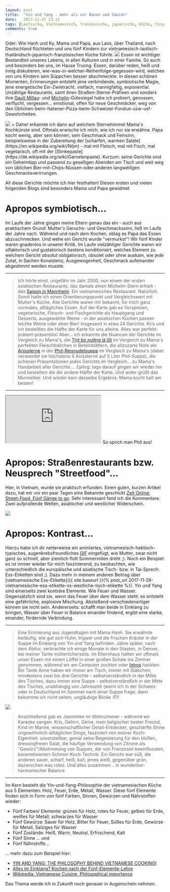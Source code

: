 ```yaml
---
layout: post
title:  "Yin und Yang - mehr als nur Basen und Säuren"
date:   2017-11-27 23:12
tags: [Laotische, Vietnamesisch, französische, japanische, Küche, Yinyang, Yin, Yang]
comments: true
---
```

Oder: Wie Hanh und Ky, Mama und Papa, aus Laos, über Thailand, nach Deutschland flüchteten und uns fünf Kindern zur vietnamesisch-laotisch-thailändisch-japanisch-französischen Küche führte.
<img class="fit image" src="{{ site.baseurl }}/images/2017-11-27-sommerrolle-als-gericht.jpg">
Essen ist wichtiger Bestandteil unseres Lebens, in allen Kulturen und in einer Familie. So auch und besonders bei uns, im Hause Truong. Essen, darüber reden, heiß und innig diskutieren, wie-was-in-welcher-Reihenfolge-gegessen-wird, welches von uns Kindern sein Süppchen besser abschmeckte. In diesen schönen Momenten, Erinnerungen entsteht jene verbindende, symbiotische Magie, jene energetische Ein-Zwietracht, vielfach, mannigfaltig, exponential. Unzählige Restaurants, samt ihren Straßen-Sterne-Präfixen und sonders ihre [Gault Millau](https://www.gaultmillau.com)- und [Michelin](de.wikipedia.org/wiki/Guide_Michelin)-Gütesiegel habe ich probiert, genossen, verflucht, vergessen... emotional, offen für neue Geschmäcker, weg von den Üblichen-beim-Italiener-Pizza-beim-Schweizer-Fondue-usw-usf-Gewohnheiten.

<img class="image right" src="{{ site.baseurl }}/images/2017-11-27-papa-am-grillen-laotisches-essen.jpg">
> Daher erkannte ich dann auf welchem Sternehimmel Mama's Kochkünste sind. Oftmals erwische ich mich, wie ich nur sie erwähne. Papa kocht wenig, aber sein können, sein Geschmack und Feinsinn, beispielsweise in der Zubereitung der [scharfen, warmen Salate](https://en.wikipedia.org/wiki/Nộm) - mal mit Fleisch, mal mit Fisch, mal vegetarisch, oft mit der [Stinkepaste](https://de.wikipedia.org/wiki/Garnelenpaste). Kurzum: seine Gerichte sind ein Geheimtipp und passend zu geselligen Abenden am Tisch und weit weg von üblichen Bier-mit-Chips-Nüssen-oder-anderen langweiligen Geschmacksverirrungen.


All diese Gerichte möchte ich hier festhalten! Diesen ersten und vielen folgenden Blogs sind besonders Mama und Papa gewidmet

# Apropos symbiotisch...

Im Laufe der Jahre gingen meine Eltern genau das ein - auch aus praktischem Grund: Mutter's Geruchs- und Geschmackssinn, ließ im Laufe der Jahre nach. Während und nach dem Kochen, oblag es Papa das Essen abzuschmecken. Und wehe ein Gericht wurde "vermurkst"! Wir fünf Kinder waren gnadenlos in unserer Kritik. Im Laufe vielzähliger Gerichte waren wir olfaktorisch und gustatorisch bestens konditioniert, welches Element zu welchem Gericht *absolut* obligatorisch, obsolet oder ohne auskam, wie jede Zutat, in Sachen Konsistenz, Ausgewogenheit, Geschmack aufeinander abgestimmt werden musste.

---

> Ich hörte einst, ungefähr im Jahr 2000, von einem der ersten asiatischen Restaurants, das damals einen Michelin-Stern erhielt - das [Saigon in Mannheim](https://www.morgenweb.de/mannheimer-morgen_artikel,-essen-und-trinken-seit-jahren-im-guide-michelin-empfohlen-_arid,924974.html). Ein vietnamesiches Restaurant. Natürlich. Somit hatte ich einen Orientierungspunkt und Vergleichswert mit Mutter's Küche. Alle Gerichte waren mir bekannt, für mich ganz normales, alltägliches Essen. Auf der Karte gab es Vorspeisen, vegetarische, Fleisch- und Fischgerichte als Hauptgang und Desserts, ausgewählte Weine - in der asiatischen Küchen passen leichte Weine oder eben Bier! Insgesamt in etwa 24 Gerichte. Kris und ich bestellten die Hälfte der Karte für uns alleine. Alles war perfekt-prätent-präsentiös! Aber... ich erkannte die Nuancen der Gerichte im Vergleich zu Mama's, die [Thịt bò nướng lá lốt](https://www.vietworldkitchen.com/blog/2007/06/beef-in-wild-be.html) im Vergleich zu Mama's perfekten Fleischbällchen in Betelnblättern, die allzuzarte Note der [Anissterne](https://de.wikipedia.org/wiki/Echter_Sternanis) in der [Phở-Reisnudelsuppe](http://www.nytimes.com/2013/05/05/travel/learning-to-love-the-peoples-food-in-ho-chi-minh-city-vietnam.html) im Vergleich zu Mama's (dabei verwendet sie höchstens 4 Anissterne auf 5 Liter Phở-Suppe), die schönen Präsentationen jedes Gerichts im Vergleich... zu Mama's Handarbeit aller Gerichte.... Epilog: tags darauf gingen wir wieder hin und bestellten die die andere Hälfte der Karte. Und wider grüßt das Murmeltier. Und wieder kam dasselbe Ergebnis: Mama kocht halt am besten!

---

<iframe class="image left" src="https://upload.wikimedia.org/wikipedia/commons/b/be/Phở.oga"></iframe>
So sprich man Phở aus!

# Apropos: Straßenrestaurants bzw. Neusprech "Streetfood"...

Hier, in Vietnam, wurde sie praktisch erfunden. Einen guten, kurzen Artikel dazu, hat mir vor ein paar Tagen eine Bekannte geschickt [Zeit Online: Street-Food, Fünf Gänge to go](http://www.zeit.de/entdecken/reisen/2017-11/ho-chi-minh-city-street-food-tour-saigon/komplettansicht). Sehr interessant fand ich die Kommentare. Zwei aufprallende Welten, asiatischer und westlicher Widerschein.

<img class="image right" src="{{ site.baseurl }}/images/2017-11-27-mama-und-wie-man-sommerrollen-dreht.gif">

# Apropos: Kontrast...

Hierzu habe ich dir netterweise ein animiertes, vietnamesisch-hektisch-typisches, augenkrebsfreundliches [GIF](https://de.wikipedia.org/wiki/Graphics_Interchange_Format) eingefügt, wie Mutter, zwar nicht ganz so schnell, aber ziemlich flott Sommerrollen dreht ;). Noch ein Beispiel: es ist immer wieder für mich faszinierend, zu beobachten, wie unterschiedlich die europäische und asiatische Tisch- bzw. in Tai-Sprech: Ess-Etiketten sind ;). Dazu mehr in meinem anderen Beitrag über [vietnamesische Ess-Etikette]({{ site.baseurl }}{% post_url 2017-11-28-vietnamesische-ess-etikette-vs-westliche-tisch-etikette %}). Yin und Yang sind einerseits zwei konträre Elemente. Wie Feuer und Wasser. Gegensätzlich sind sie, wenn das Feuer über dem Wasser steht: es entsteht eine gefährliche, explosive Mischung. Abstoßend-verschiedenartiger können sie nicht sein. Andererseits: schafft man beide in Einklang zu bringen, Wasser über Feuer in Balance einander findend, ergibt eine starke, einander, fördernde Verbindung.

---

>Eine Erinnerung aus Jugendtagen mit Mama Hanh. Sie erwähnte beiläufig, wie gut sich Huhn, Ingwer und die frischen Kräuter in der Suppe im Einklang von Yin und Yang befinden. Jahre später, nach dem Abitur, verbrachte ich einige Monate in den Staaten, in Denver, bei meiner Tante mütterlicherseits. Im Elternhaus hatten wir oftmals unser Essen mit einem Löffel in einer großen Schale ins Zimmer genommen, während wir am Computer zockten oder [Intros](https://www.c64-wiki.de/wiki/Demo) hackten. Bei Tante Anne haben wir immer am Tisch, immer mit Stäbchen, mindestens zwei bis drei Gerichte - selbstverständlich in der Mitte des Tisches, dazu immer eine Suppe - selbstverständlich in der Mitte des Tisches, unabhängig von Jahreszeit (wenn ich in der Schweiz oder in Deutschland im Sommer nach einer Suppe frage, dann bekomme ich nicht selten, ungläubige Blicke :P)!

<img class="image right" src="{{site.baseurl}}/images/2017-11-27-bo-la-lot.jpg">

>Anschließend gab es Jasmintee im Wohnzimmer - während wir Karaoke sangen. Kris, Gehirn, Genie, mein belgischer bester Freund, Kind im Manne, wissenschaftlicher Detail-Entdecker, geschärfte Sinne ungewöhnlich-alltäglicher Dinge, fasziniert von meiner Koch-Eigenheit: unvorstellbar, genial seine Begeisterung für den bloßen, dressingfreien Salat, die häufige Verwendung von Zitrone als "Gewürz"/Abstimmung von Suppen, der von Franzosen beeinflussten, karamelisierten-Schmor-Koch-Technik. Ein Gericht war süß, die anderen sauer, scharf, heiß, kalt, jenes weiß, gegenüber grün, dazwischen was rotes. Und alles zusammen... in wunderbar-harmonischer Balance.

---

Im Kern besteht die Yin-und-Yang-Philosophie der vietnamesischen Küche aus 5 Elementen: Holz, Feuer, Erde, Metall, Wasser. Diese fünf Elemente finden sich in Form von fünf Farben, Sinnen, Gewürzen und Nährstoffen wieder:

- Fünf Farben/ Elemente: grünes für Holz, rotes für Feuer, gelbes für Erde, weißes für Metall, schwarzes für Wasser
- Fünf Gewürze: Sauer für Holz, Bitter für Feuer, Süßes für Erde, Gewürze für Metall, Salziges für Wasser
- Fünf Zustände: Heiß, Warm, Neutral, Erfrischend, Kalt
- Fünf Sinne ... und
- Fünf Nährstoffe...

... mehr dazu zum Beispiel hier:
- [YIN AND YANG: THE PHILOSOPHY BEHIND VIETNAMESE COOKING!](http://www.happybondi.com/yin-yang-philosophy-behind-vietnamese-cooking/)
- [Alles im Einklang? Kochen nach der Fünf-Elemente-Lehre](https://blog.kochzauber.de/wissen/alles-im-einklang-kochen-nach-der-fuenf-elemente-lehre/6546)
- [Wikipedia: Vietnamese Cuisine, Philosophical importance](https://en.wikipedia.org/wiki/Vietnamese_cuisine#Philosophical_importance)

Das Thema werde ich in Zukunft noch genauer in Augenschein nehmen.
